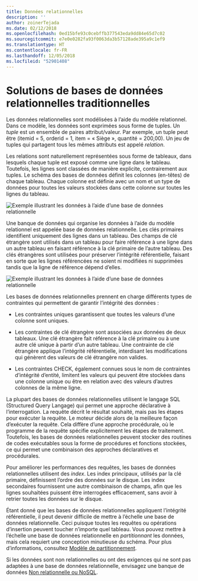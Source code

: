 ```yaml
---
title: Données relationnelles
description: ''
author: zoinerTejada
ms.date: 02/12/2018
ms.openlocfilehash: 0ed15bfe93c0cebffb377543eda9dd84e65d7c02
ms.sourcegitcommit: e7e0e0282fa93f0063da3b57128ade395a9c1ef9
ms.translationtype: HT
ms.contentlocale: fr-FR
ms.lasthandoff: 12/05/2018
ms.locfileid: "52901408"
---
```

# <a name="traditional-relational-database-solutions"></a>Solutions de bases de données relationnelles traditionnelles

Les données relationnelles sont modélisées à l’aide du modèle relationnel. Dans ce modèle, les données sont exprimées sous forme de tuples. Un *tuple* est un ensemble de paires attribut/valeur. Par exemple, un tuple peut être (itemid = 5, orderid = 1, item = « Siège », quantité = 200,00). Un jeu de tuples qui partagent tous les mêmes attributs est appelé *relation*. 

Les relations sont naturellement représentées sous forme de tableaux, dans lesquels chaque tuple est exposé comme une ligne dans le tableau. Toutefois, les lignes sont classées de manière explicite, contrairement aux tuples. Le schéma des bases de données définit les colonnes (en-têtes) de chaque tableau. Chaque colonne est définie avec un nom et un type de données pour toutes les valeurs stockées dans cette colonne sur toutes les lignes du tableau.

![Exemple illustrant les données à l’aide d’une base de données relationnelle](../images/example-relational.png)

Une banque de données qui organise les données à l’aide du modèle relationnel est appelée base de données relationnelle. Les clés primaires identifient uniquement des lignes dans un tableau. Des champs de clé étrangère sont utilisés dans un tableau pour faire référence à une ligne dans un autre tableau en faisant référence à la clé primaire de l’autre tableau. Des clés étrangères sont utilisées pour préserver l’intégrité référentielle, faisant en sorte que les lignes référencées ne soient ni modifiées ni supprimées tandis que la ligne de référence dépend d’elles. 

![Exemple illustrant les données à l’aide d’une base de données relationnelle](../images/example-relational2.png)

Les bases de données relationnelles prennent en charge différents types de contraintes qui permettent de garantir l’intégrité des données :

- Les contraintes uniques garantissent que toutes les valeurs d’une colonne sont uniques. 

- Les contraintes de clé étrangère sont associées aux données de deux tableaux. Une clé étrangère fait référence à la clé primaire ou à une autre clé unique à partir d’un autre tableau. Une contrainte de clé étrangère applique l’intégrité référentielle, interdisant les modifications qui génèrent des valeurs de clé étrangère non valides.

- Les contraintes CHECK, également connues sous le nom de contraintes d’intégrité d’entité, limitent les valeurs qui peuvent être stockées dans une colonne unique ou être en relation avec des valeurs d’autres colonnes de la même ligne. 

La plupart des bases de données relationnelles utilisent le langage SQL (Structured Query Langage) qui permet une approche déclarative à l’interrogation. La requête décrit le résultat souhaité, mais pas les étapes pour exécuter la requête. Le moteur décide alors de la meilleure façon d’exécuter la requête. Cela diffère d’une approche procédurale, où le programme de la requête spécifie explicitement les étapes de traitement. Toutefois, les bases de données relationnelles peuvent stocker des routines de codes exécutables sous la forme de procédures et fonctions stockées, ce qui permet une combinaison des approches déclaratives et procédurales.

Pour améliorer les performances des requêtes, les bases de données relationnelles utilisent des *index*. Les index principaux, utilisés par la clé primaire, définissent l’ordre des données sur le disque. Les index secondaires fournissent une autre combinaison de champs, afin que les lignes souhaitées puissent être interrogées efficacement, sans avoir à retrier toutes les données sur le disque.

Étant donné que les bases de données relationnelles appliquent l’intégrité référentielle, il peut devenir difficile de mettre à l’échelle une base de données relationnelle. Ceci puisque toutes les requêtes ou opérations d’insertion peuvent toucher n’importe quel tableau. Vous pouvez mettre à l’échelle une base de données relationnelle en *partitionnant* les données, mais cela requiert une conception minutieuse du schéma. Pour plus d’informations, consultez [Modèle de partitionnement](../../patterns/sharding.md).

Si les données sont non relationnelles ou ont des exigences qui ne sont pas adaptées à une base de données relationnelle, envisagez une banque de données [Non relationnelle ou NoSQL](../big-data/non-relational-data.md).
